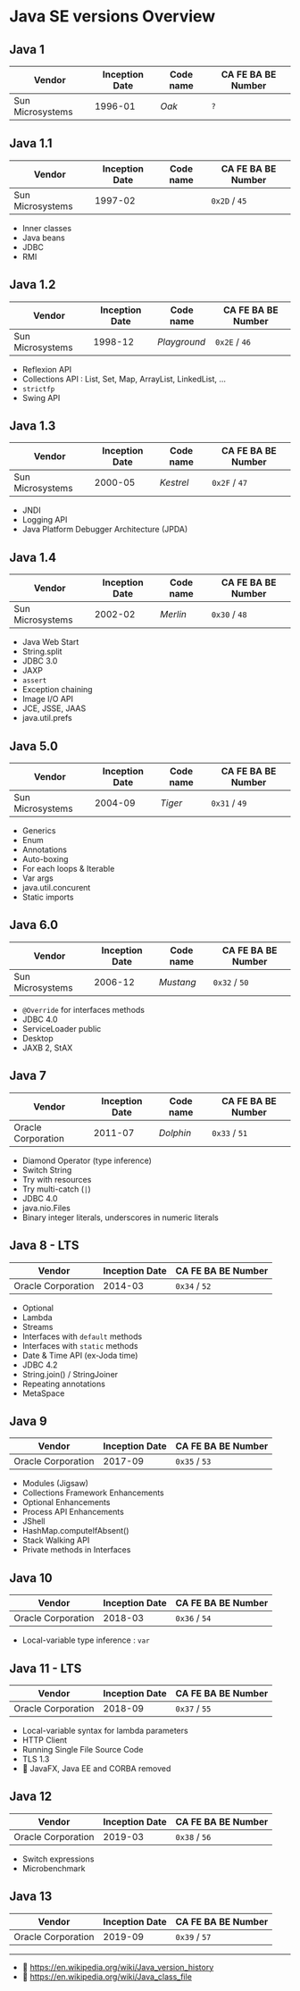 # Java SE versions Overview

## Java 1

| Vendor | Inception Date | Code name | CA FE BA BE Number |
|--------|----------------|-----------|--------------------|
| Sun Microsystems | 1996-01 | _Oak_ | `?` |

## Java 1.1

| Vendor | Inception Date | Code name | CA FE BA BE Number |
|--------|----------------|-----------|--------------------|
| Sun Microsystems | 1997-02 |  | `0x2D` / `45` |

* Inner classes
* Java beans
* JDBC
* RMI

## Java 1.2

| Vendor | Inception Date | Code name | CA FE BA BE Number |
|--------|----------------|-----------|--------------------|
| Sun Microsystems | 1998-12 | _Playground_ | `0x2E` / `46` |

* Reflexion API
* Collections API : List, Set, Map, ArrayList, LinkedList, ...
* `strictfp`
* Swing API

## Java 1.3

| Vendor | Inception Date | Code name | CA FE BA BE Number |
|--------|----------------|-----------|--------------------|
| Sun Microsystems | 2000-05 | _Kestrel_ | `0x2F` / `47` |

* JNDI
* Logging API
* Java Platform Debugger Architecture (JPDA)

## Java 1.4

| Vendor | Inception Date | Code name | CA FE BA BE Number |
|--------|----------------|-----------|--------------------|
| Sun Microsystems | 2002-02 | _Merlin_ | `0x30` / `48` |

* Java Web Start
* String.split
* JDBC 3.0
* JAXP
* `assert`
* Exception chaining
* Image I/O API
* JCE, JSSE, JAAS
* java.util.prefs

## Java 5.0

| Vendor | Inception Date | Code name | CA FE BA BE Number |
|--------|----------------|-----------|--------------------|
| Sun Microsystems | 2004-09 | _Tiger_ | `0x31` / `49` |

* Generics
* Enum
* Annotations
* Auto-boxing
* For each loops & Iterable
* Var args
* java.util.concurent
* Static imports

## Java 6.0

| Vendor | Inception Date | Code name | CA FE BA BE Number |
|--------|----------------|-----------|--------------------|
| Sun Microsystems | 2006-12 | _Mustang_ | `0x32` / `50` |

* `@Override` for interfaces methods
* JDBC 4.0
* ServiceLoader public
* Desktop
* JAXB 2, StAX

## Java 7

| Vendor | Inception Date | Code name | CA FE BA BE Number |
|--------|----------------|-----------|--------------------|
| Oracle Corporation | 2011-07 | _Dolphin_ | `0x33` / `51` |

* Diamond Operator (type inference)
* Switch String
* Try with resources
* Try multi-catch (`|`)
* JDBC 4.0
* java.nio.Files
* Binary integer literals, underscores in numeric literals

## Java 8 - **LTS**

| Vendor | Inception Date | CA FE BA BE Number |
|--------|----------------|--------------------|
| Oracle Corporation | 2014-03 | `0x34` / `52` |

* Optional
* Lambda
* Streams
* Interfaces with `default` methods
* Interfaces with `static` methods
* Date & Time API (ex-Joda time)
* JDBC 4.2
* String.join() / StringJoiner
* Repeating annotations
* MetaSpace

## Java 9

| Vendor | Inception Date | CA FE BA BE Number |
|--------|----------------|--------------------|
| Oracle Corporation | 2017-09 | `0x35` / `53` |

* Modules (Jigsaw)
* Collections Framework Enhancements
* Optional Enhancements
* Process API Enhancements
* JShell
* HashMap.computeIfAbsent()
* Stack Walking API
* Private methods in Interfaces

## Java 10

| Vendor | Inception Date | CA FE BA BE Number |
|--------|----------------|--------------------|
| Oracle Corporation | 2018-03 | `0x36` / `54` |

* Local-variable type inference : `var`

## Java 11 - **LTS**

| Vendor | Inception Date | CA FE BA BE Number |
|--------|----------------|--------------------|
| Oracle Corporation | 2018-09 | `0x37` / `55` |

* Local-variable syntax for lambda parameters
* HTTP Client
* Running Single File Source Code
* TLS 1.3
* :no_entry_sign: JavaFX, Java EE and CORBA removed

## Java 12

| Vendor | Inception Date | CA FE BA BE Number |
|--------|----------------|--------------------|
| Oracle Corporation | 2019-03 | `0x38` / `56` |

* Switch expressions
* Microbenchmark

## Java 13

| Vendor | Inception Date | CA FE BA BE Number |
|--------|----------------|--------------------|
| Oracle Corporation | 2019-09 | `0x39` / `57` |


---

* :link: <https://en.wikipedia.org/wiki/Java_version_history>
* :link: <https://en.wikipedia.org/wiki/Java_class_file>
